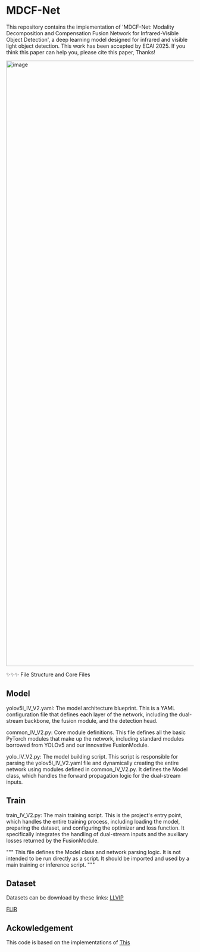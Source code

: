# MDCF-Net
This repository contains the implementation of 'MDCF-Net: Modality Decomposition and Compensation Fusion Network for Infrared-Visible Object Detection', a deep learning model designed for infrared and visible light object detection. This work has been accepted by ECAI 2025. If you think this paper can help you, please cite this paper, Thanks!

<img width="4464" height="1623" alt="image" src="https://github.com/user-attachments/assets/4a68b408-f82b-41d9-ae64-ba7c6e92d50c" />


✨✨✨
File Structure and Core Files

## Model

yolov5l_IV_V2.yaml: The model architecture blueprint. This is a YAML configuration file that defines each layer of the network, including the dual-stream backbone, the fusion module, and the detection head.

common_IV_V2.py: Core module definitions. This file defines all the basic PyTorch modules that make up the network, including standard modules borrowed from YOLOv5 and our innovative FusionModule.

yolo_IV_V2.py: The model building script. This script is responsible for parsing the yolov5l_IV_V2.yaml file and dynamically creating the entire network using modules defined in common_IV_V2.py. It defines the Model class, which handles the forward propagation logic for the dual-stream inputs.

## Train

train_IV_V2.py: The main training script. This is the project's entry point, which handles the entire training process, including loading the model, preparing the dataset, and configuring the optimizer and loss function. It specifically integrates the handling of dual-stream inputs and the auxiliary losses returned by the FusionModule.


"""
This file defines the Model class and network parsing logic. It is not intended to be run directly as a script. It should be imported and used by a main training or inference script.
"""

## Dataset

Datasets can be download by these links:
[LLVIP](https://github.com/bupt-ai-cz/LLVIP)

[FLIR](https://drive.google.com/file/d/1xHDMGl6HJZwtarNWkEV3T4O9X4ZQYz2Y/view)

## Ackowledgement
This code is based on the implementations of [This](https://github.com/bupt-ai-cz/LLVIP) 

